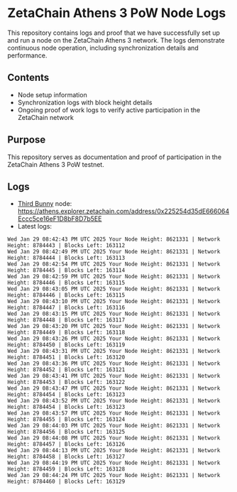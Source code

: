 # ZetaChain Athens 3 PoW Node Logs
This repository contains logs and proof that we have successfully set up and run a node on the ZetaChain Athens 3 network. The logs demonstrate continuous node operation, including synchronization details and performance.

## Contents
- Node setup information
- Synchronization logs with block height details
- Ongoing proof of work logs to verify active participation in the ZetaChain network

## Purpose
This repository serves as documentation and proof of participation in the ZetaChain Athens 3 PoW testnet.

## Logs

- [Third Bunny](https://thirdbunny.xyz/) node: https://athens.explorer.zetachain.com/address/0x225254d35dE666064Eccc5ce16eF1D8bF8D7b5EE
- Latest logs:
```
Wed Jan 29 08:42:43 PM UTC 2025 Your Node Height: 8621331 | Network Height: 8784443 | Blocks Left: 163112
Wed Jan 29 08:42:49 PM UTC 2025 Your Node Height: 8621331 | Network Height: 8784444 | Blocks Left: 163113
Wed Jan 29 08:42:54 PM UTC 2025 Your Node Height: 8621331 | Network Height: 8784445 | Blocks Left: 163114
Wed Jan 29 08:42:59 PM UTC 2025 Your Node Height: 8621331 | Network Height: 8784446 | Blocks Left: 163115
Wed Jan 29 08:43:05 PM UTC 2025 Your Node Height: 8621331 | Network Height: 8784446 | Blocks Left: 163115
Wed Jan 29 08:43:10 PM UTC 2025 Your Node Height: 8621331 | Network Height: 8784447 | Blocks Left: 163116
Wed Jan 29 08:43:15 PM UTC 2025 Your Node Height: 8621331 | Network Height: 8784448 | Blocks Left: 163117
Wed Jan 29 08:43:20 PM UTC 2025 Your Node Height: 8621331 | Network Height: 8784449 | Blocks Left: 163118
Wed Jan 29 08:43:26 PM UTC 2025 Your Node Height: 8621331 | Network Height: 8784450 | Blocks Left: 163119
Wed Jan 29 08:43:31 PM UTC 2025 Your Node Height: 8621331 | Network Height: 8784451 | Blocks Left: 163120
Wed Jan 29 08:43:36 PM UTC 2025 Your Node Height: 8621331 | Network Height: 8784452 | Blocks Left: 163121
Wed Jan 29 08:43:41 PM UTC 2025 Your Node Height: 8621331 | Network Height: 8784453 | Blocks Left: 163122
Wed Jan 29 08:43:47 PM UTC 2025 Your Node Height: 8621331 | Network Height: 8784454 | Blocks Left: 163123
Wed Jan 29 08:43:52 PM UTC 2025 Your Node Height: 8621331 | Network Height: 8784454 | Blocks Left: 163123
Wed Jan 29 08:43:57 PM UTC 2025 Your Node Height: 8621331 | Network Height: 8784455 | Blocks Left: 163124
Wed Jan 29 08:44:03 PM UTC 2025 Your Node Height: 8621331 | Network Height: 8784456 | Blocks Left: 163125
Wed Jan 29 08:44:08 PM UTC 2025 Your Node Height: 8621331 | Network Height: 8784457 | Blocks Left: 163126
Wed Jan 29 08:44:13 PM UTC 2025 Your Node Height: 8621331 | Network Height: 8784458 | Blocks Left: 163127
Wed Jan 29 08:44:19 PM UTC 2025 Your Node Height: 8621331 | Network Height: 8784459 | Blocks Left: 163128
Wed Jan 29 08:44:24 PM UTC 2025 Your Node Height: 8621331 | Network Height: 8784460 | Blocks Left: 163129
```

